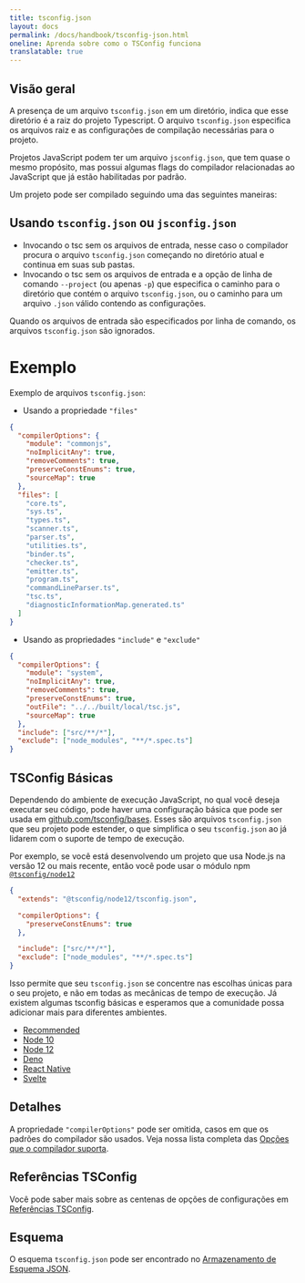 ```yaml
---
title: tsconfig.json
layout: docs
permalink: /docs/handbook/tsconfig-json.html
oneline: Aprenda sobre como o TSConfig funciona
translatable: true
---
```


## Visão geral

A presença de um arquivo `tsconfig.json` em um diretório, indica que esse diretório é a raiz do projeto Typescript.
O arquivo `tsconfig.json` especifica os arquivos raiz e as configurações de compilação necessárias para o projeto.

Projetos JavaScript podem ter um arquivo `jsconfig.json`, que tem quase o mesmo propósito, mas possui algumas flags do compilador relacionadas ao JavaScript que já estão habilitadas por padrão.

Um projeto pode ser compilado seguindo uma das seguintes maneiras:

## Usando `tsconfig.json` ou `jsconfig.json`

- Invocando o tsc sem os arquivos de entrada, nesse caso o compilador procura o arquivo `tsconfig.json` começando no diretório atual e continua em suas sub pastas.
- Invocando o tsc sem os arquivos de entrada e a opção de linha de comando `--project` (ou apenas `-p`) que especifica o caminho para o diretório que contém o arquivo `tsconfig.json`, ou o caminho para um arquivo `.json` válido contendo as configurações.

Quando os arquivos de entrada são especificados por linha de comando, os arquivos `tsconfig.json` são ignorados.

# Exemplo

Exemplo de arquivos `tsconfig.json`:

- Usando a propriedade `"files"`

```json tsconfig
{
  "compilerOptions": {
    "module": "commonjs",
    "noImplicitAny": true,
    "removeComments": true,
    "preserveConstEnums": true,
    "sourceMap": true
  },
  "files": [
    "core.ts",
    "sys.ts",
    "types.ts",
    "scanner.ts",
    "parser.ts",
    "utilities.ts",
    "binder.ts",
    "checker.ts",
    "emitter.ts",
    "program.ts",
    "commandLineParser.ts",
    "tsc.ts",
    "diagnosticInformationMap.generated.ts"
  ]
}
```

- Usando as propriedades `"include"` e `"exclude"`

```json tsconfig
{
  "compilerOptions": {
    "module": "system",
    "noImplicitAny": true,
    "removeComments": true,
    "preserveConstEnums": true,
    "outFile": "../../built/local/tsc.js",
    "sourceMap": true
  },
  "include": ["src/**/*"],
  "exclude": ["node_modules", "**/*.spec.ts"]
}
```

## TSConfig Básicas

Dependendo do ambiente de execução JavaScript, no qual você deseja executar seu código, pode haver uma configuração básica que pode ser usada em [github.com/tsconfig/bases](https://github.com/tsconfig/bases/).
Esses são arquivos `tsconfig.json` que seu projeto pode estender, o que simplifica o seu `tsconfig.json` ao já lidarem com o suporte de tempo de execução.

Por exemplo, se você está desenvolvendo um projeto que usa Node.js na versão 12 ou mais recente, então você pode usar o módulo npm [`@tsconfig/node12`](https://www.npmjs.com/package/@tsconfig/node12)

```json tsconfig
{
  "extends": "@tsconfig/node12/tsconfig.json",

  "compilerOptions": {
    "preserveConstEnums": true
  },

  "include": ["src/**/*"],
  "exclude": ["node_modules", "**/*.spec.ts"]
}
```

Isso permite que seu `tsconfig.json` se concentre nas escolhas únicas para o seu projeto, e não em todas as mecânicas de tempo de execução. Já existem algumas tsconfig básicas e esperamos que a comunidade possa adicionar mais para diferentes ambientes.

- [Recommended](https://www.npmjs.com/package/@tsconfig/recommended)
- [Node 10](https://www.npmjs.com/package/@tsconfig/node10)
- [Node 12](https://www.npmjs.com/package/@tsconfig/node12)
- [Deno](https://www.npmjs.com/package/@tsconfig/deno)
- [React Native](https://www.npmjs.com/package/@tsconfig/react-native)
- [Svelte](https://www.npmjs.com/package/@tsconfig/svelte)

## Detalhes

A propriedade `"compilerOptions"` pode ser omitida, casos em que os padrões do compilador são usados. Veja nossa lista completa das [Opções que o compilador suporta](/pt/tsconfig).

## Referências TSConfig

Você pode saber mais sobre as centenas de opções de configurações em [Referências TSConfig](/pt/tsconfig).

## Esquema

O esquema `tsconfig.json` pode ser encontrado no [Armazenamento de Esquema JSON](http://json.schemastore.org/tsconfig).
